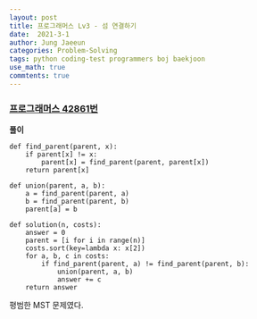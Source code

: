 ```yaml
---
layout: post
title: 프로그래머스 Lv3 - 섬 연결하기
date:  2021-3-1
author: Jung Jaeeun
categories: Problem-Solving
tags: python coding-test programmers boj baekjoon
use_math: true
commtents: true
---
```


### [프로그래머스 42861번](https://programmers.co.kr/learn/courses/30/lessons/42861)

**풀이**

```python3
def find_parent(parent, x):
    if parent[x] != x:
        parent[x] = find_parent(parent, parent[x])
    return parent[x]

def union(parent, a, b):
    a = find_parent(parent, a)
    b = find_parent(parent, b)
    parent[a] = b

def solution(n, costs):
    answer = 0
    parent = [i for i in range(n)]
    costs.sort(key=lambda x: x[2])
    for a, b, c in costs:
        if find_parent(parent, a) != find_parent(parent, b):
            union(parent, a, b)
            answer += c
    return answer
```

평범한 MST 문제였다.
